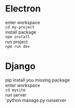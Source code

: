 # Electron
enter workspace </br>
`cd my-project` </br>
install package </br>
`npm install` </br>
run project </br>
`npm run dev` </br>

# Django
pip install you missing package </br>
enter workspace </br>
`cd mysite` </br>
run server </br>
`python manage.py runserver </br>
